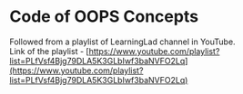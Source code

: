 # Code of OOPS Concepts

Followed from a playlist of LearningLad channel in YouTube.
<br>
Link of the playlist - [https://www.youtube.com/playlist?list=PLfVsf4Bjg79DLA5K3GLbIwf3baNVFO2Lq](https://www.youtube.com/playlist?list=PLfVsf4Bjg79DLA5K3GLbIwf3baNVFO2Lq)
